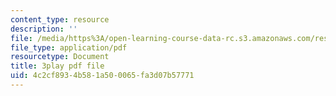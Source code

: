 ```yaml
---
content_type: resource
description: ''
file: /media/https%3A/open-learning-course-data-rc.s3.amazonaws.com/res-6-012-introduction-to-probability-spring-2018/4c2cf8934b581a500065fa3d07b57771_7wqaa4uqwao.pdf
file_type: application/pdf
resourcetype: Document
title: 3play pdf file
uid: 4c2cf893-4b58-1a50-0065-fa3d07b57771
---
```

